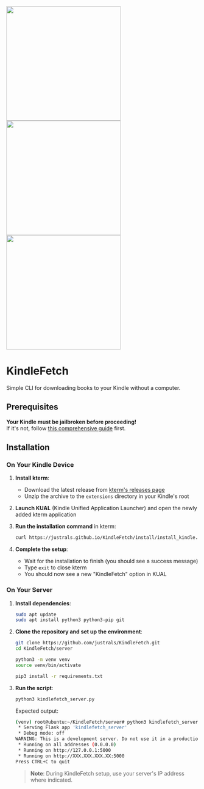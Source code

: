<img src="https://github.com/user-attachments/assets/f0769d12-61dd-4f2f-91e0-79f8b0a302bb" height="300px">
<img src="https://github.com/user-attachments/assets/e9a2dd94-7a63-4472-9b0b-cfc00763e628" height="300px">
<img src="https://github.com/user-attachments/assets/31ec799c-c2be-4701-99d9-b6085b896729" height="300px">

# KindleFetch

Simple CLI for downloading books to your Kindle without a computer.

## Prerequisites

**Your Kindle must be jailbroken before proceeding!**  
If it's not, follow [this comprehensive guide](https://kindlemodding.org/) first.

## Installation

### On Your Kindle Device

1. **Install kterm**:
   - Download the latest release from [kterm's releases page](https://github.com/bfabiszewski/kterm/releases)
   - Unzip the archive to the `extensions` directory in your Kindle's root

2. **Launch KUAL** (Kindle Unified Application Launcher) and open the newly added kterm application

3. **Run the installation command** in kterm:
   ```bash
   curl https://justrals.github.io/KindleFetch/install/install_kindle.sh | sh
   ```

4. **Complete the setup**:
   - Wait for the installation to finish (you should see a success message)
   - Type `exit` to close kterm
   - You should now see a new "KindleFetch" option in KUAL

### On Your Server

1. **Install dependencies**:
   ```bash
   sudo apt update
   sudo apt install python3 python3-pip git
   ```

2. **Clone the repository and set up the environment**:
   ```bash
   git clone https://github.com/justrals/KindleFetch.git
   cd KindleFetch/server
   
   python3 -m venv venv
   source venv/bin/activate
   
   pip3 install -r requirements.txt
   ```

3. **Run the script**:
   ```bash
   python3 kindlefetch_server.py
   ```

   Expected output:
   ```bash
   (venv) root@ubuntu:~/KindleFetch/server# python3 kindlefetch_server.py 
    * Serving Flask app 'kindlefetch_server'
    * Debug mode: off
   WARNING: This is a development server. Do not use it in a production deployment.
    * Running on all addresses (0.0.0.0)
    * Running on http://127.0.0.1:5000
    * Running on http://XXX.XXX.XXX.XX:5000
   Press CTRL+C to quit
   ```

   > **Note**: During KindleFetch setup, use your server's IP address where indicated.
